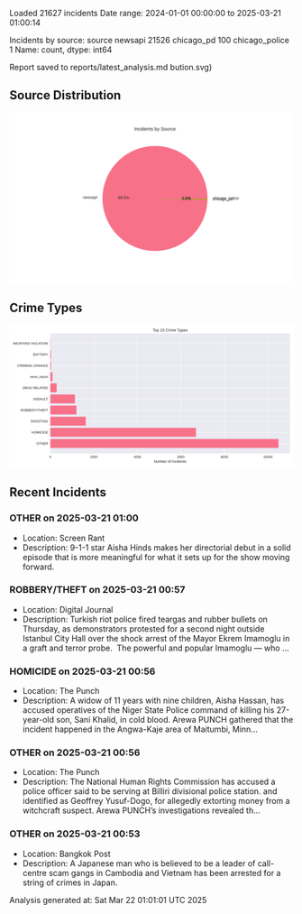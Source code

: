 
Loaded 21627 incidents
Date range: 2024-01-01 00:00:00 to 2025-03-21 01:00:14

Incidents by source:
source
newsapi           21526
chicago_pd          100
chicago_police        1
Name: count, dtype: int64

Report saved to reports/latest_analysis.md
bution.svg)

## Source Distribution
![Source Distribution](images/source_distribution.svg)

## Crime Types
![Crime Types](images/crime_types.svg)

## Recent Incidents

### OTHER on 2025-03-21 01:00
- Location: Screen Rant
- Description: 9-1-1 star Aisha Hinds makes her directorial debut in a solid episode that is more meaningful for what it sets up for the show moving forward.


### ROBBERY/THEFT on 2025-03-21 00:57
- Location: Digital Journal
- Description: Turkish riot police fired teargas and rubber bullets on Thursday, as demonstrators protested for a second night outside Istanbul City Hall over the shock arrest of the Mayor Ekrem Imamoglu in a graft and terror probe.  The powerful and popular Imamoglu — who …


### HOMICIDE on 2025-03-21 00:56
- Location: The Punch
- Description: A widow of 11 years with nine children, Aisha Hassan, has accused operatives of the Niger State Police command of killing his 27-year-old son, Sani Khalid, in cold blood. Arewa PUNCH gathered that the incident happened in the Angwa-Kaje area of Maitumbi, Minn…


### OTHER on 2025-03-21 00:56
- Location: The Punch
- Description: The National Human Rights Commission has accused a police officer said to be serving at Billiri divisional police station. and identified as Geoffrey Yusuf-Dogo, for allegedly extorting money from a witchcraft suspect. Arewa PUNCH’s investigations revealed th…


### OTHER on 2025-03-21 00:53
- Location: Bangkok Post
- Description: A Japanese man who is believed to be a leader of call-centre scam gangs in Cambodia and Vietnam has been arrested for a string of crimes in Japan.

Analysis generated at: Sat Mar 22 01:01:01 UTC 2025

